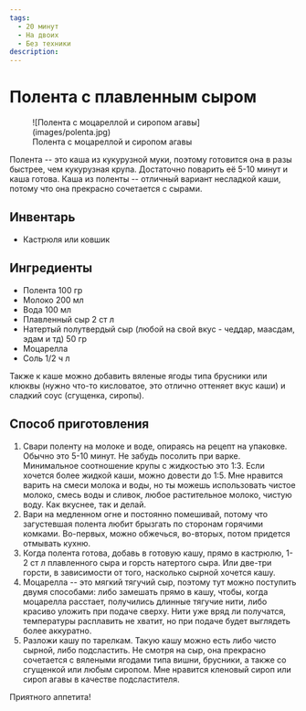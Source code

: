 ```yaml
---
tags:
  - 20 минут
  - На двоих
  - Без техники
description:
---
```

# Полента с плавленным сыром

<figure markdown="span">
  ![Полента с моцареллой и сиропом агавы](images/polenta.jpg)
  <figcaption>Полента с моцареллой и сиропом агавы</figcaption>
</figure>

Полента -- это каша из кукурузной муки, поэтому готовится она в разы быстрее, чем кукурузная крупа. Достаточно поварить её 5-10 минут и каша готова. Каша из поленты -- отличный вариант несладкой каши, потому что она прекрасно сочетается с сырами.

## Инвентарь

- Кастрюля или ковшик

## Ингредиенты

- Полента 100 гр
- Молоко 200 мл
- Вода 100 мл
- Плавленный сыр 2 ст л
- Натертый полутвердый сыр (любой на свой вкус - чеддар, маасдам, эдам и тд) 50 гр
- Моцарелла 
- Соль 1/2 ч л

Также к каше можно добавить вяленые ягоды типа брусники или клюквы (нужно что-то кисловатое, это отлично оттеняет вкус каши) и сладкий соус (сгущенка, сиропы).

## Способ приготовления

1. Свари поленту на молоке и воде, опираясь на рецепт на упаковке. Обычно это 5-10 минут. Не забудь посолить при варке. Минимальное соотношение крупы с жидкостью это 1:3. Если хочется более жидкой каши, можно довести до 1:5. Мне нравится варить на смеси молока и воды, но ты можешь использовать чистое молоко, смесь воды и сливок, любое растительное молоко, чистую воду. Как вкуснее, так и делай. 
1. Вари на медленном огне и постоянно помешивай, потому что загустевшая полента любит брызгать по сторонам горячими комками. Во-первых, можно обжечься, во-вторых, потом придется отмывать кухню.
1. Когда полента готова, добавь в готовую кашу, прямо в кастрюлю, 1-2 ст л плавленного сыра и горсть натертого сыра. Или две-три горсти, в зависимости от того, насколько сырной хочется кашу.
1. Моцарелла -- это мягкий тягучий сыр, поэтому тут можно поступить двумя способами: либо замешать прямо в кашу, чтобы, когда моцарелла расстает, получились длинные тягучие нити, либо красиво уложить при подаче сверху. Нити уже вряд ли получатся, температуры расплавить не хватит, но при подаче будет выглядеть более аккуратно.
1. Разложи кашу по тарелкам. Такую кашу можно есть либо чисто сырной, либо подсластить. Не смотря на сыр, она прекрасно сочетается с вялеными ягодами типа вишни, брусники, а также со сгущенкой или любым сиропом. Мне нравится кленовый сироп или сироп агавы в качестве подсластителя.

Приятного аппетита!